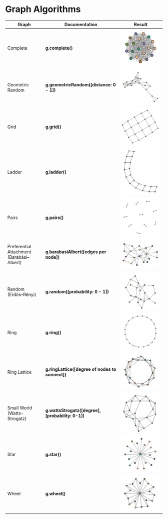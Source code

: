 # Graph Algorithms

| Graph                                        | Documentation                                    | Result                                                                                    |
|----------------------------------------------|--------------------------------------------------|-------------------------------------------------------------------------------------------|
| Complete                                     | **g.complete()**                                 | ![Complete Graph](../images/graphs/complete.png)                                          |
| Geometric Random                             | **g.geometricRandom([distance: 0 - 1])**         | ![Geometric Random Graph](../images/graphs/geometric.png)                                 |
| Grid                                         | **g.grid()**                                     | ![Grid](../images/graphs/grid.png)                                                        |
| Ladder                                       | **g.ladder()**                                   | ![Ladder Graph](../images/graphs/ladder.png)                                              |
| Pairs                                        | **g.pairs()**                                    | ![Pairs](../images/graphs/pairs.png)                                                      |
| Preferential Attachment (Barabási–Albert)    | **g.barabasiAlbert([edges per node])**           | ![Preferential Attachment Graph](../images/graphs/preferential-attachment.png)            |
| Random (Erdős–Rényi)                         | **g.random([probability: 0 - 1])**               | ![Random Graph](../images/graphs/random.png)                                              |
| Ring                                         | **g.ring()**                                     | ![Ring Graph](../images/graphs/ring.png)                                                  |
| Ring Lattice                                 | **g.ringLattice([degree of nodes to connect])**  | ![Ring Lattice Graph](../images/graphs/ring-lattice.png)                                  |
| Small World (Watts-Strogatz)                 | **g.wattsStrogatz([degree], [probability: 0-1])**| ![Small World Graph](../images/graphs/small-world.png)                                    |
| Star                                         | **g.star()**                                     | ![Star Graph](../images/graphs/star.png)                                                  |
| Wheel                                        | **g.wheel()**                                    | ![Wheel Graph](../images/graphs/wheel.png)                                                |
